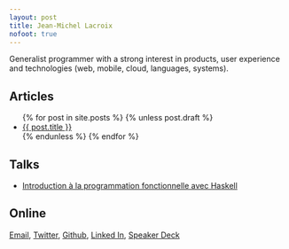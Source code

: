 ```yaml
---
layout: post
title: Jean-Michel Lacroix
nofoot: true
---
```


Generalist programmer with a strong interest in products, user experience and technologies (web, mobile, cloud, languages, systems).

Articles
--------

<ul>
{% for post in site.posts %}
  {% unless post.draft %}
  <li><a href="{{ post.url }}">{{ post.title }}</a></li>
  {% endunless %}
{% endfor %}
</ul>

Talks
-----

 - <a href="/archives/ipfh.html">Introduction à la programmation fonctionnelle avec Haskell</a>

Online
------

<p class="online">
  <a href="mailto:&nbsp;j&nbsp;e&nbsp;&#64;&nbsp;n&nbsp;&#45;m&nbsp;i&nbsp;&#46;&nbsp;c&nbsp;h">Email</a>,
  <a href="http://twitter.com/jmlacroix">Twitter</a>,
  <a href="http://github.com/jmlacroix">Github</a>,
  <a href="http://linkedin.com/in/jmlacroix">Linked In</a>,
  <a href="http://speakerdeck.com/u/jmlacroix">Speaker Deck</a>
</p>
